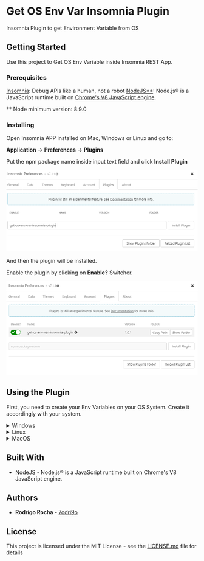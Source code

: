 
# Get OS Env Var Insomnia Plugin

Insomnia Plugin to get Environment Variable from OS

## Getting Started

Use this project to Get OS Env Variable inside Insomnia REST App.

### Prerequisites

[Insomnia](https://insomnia.rest/download):  Debug APIs like a  human, not a robot
[NodeJS**](https://nodejs.org): Node.js® is a JavaScript runtime built on [Chrome's V8 JavaScript engine](https://v8.dev/).

** Node minimum version: 8.9.0

### Installing

Open Insomnia APP installed on Mac, Windows or Linux and go to:        
  
**Application** &rarr; **Preferences** &rarr; **Plugins** 

Put the npm package name inside input text field and click **Install Plugin**

<img src="https://raw.githubusercontent.com/7odri9o/get-os-env-var-insomnia-plugin/develop/images/install-plugin.jpg#install-plugin" alt="Install Plugin"
	title="Install Plugin Screen" />

And then the plugin will be installed.

Enable the plugin by clicking on **Enable?** Switcher.

<img src="https://raw.githubusercontent.com/7odri9o/get-os-env-var-insomnia-plugin/develop/images/enable-plugin.png#enable-plugin" alt="Enable Plugin"
	title="Enable Plugin Screen" />

## Using the Plugin

First, you need to create your Env Variables on your OS System.
Create it accordingly with your system.

<details><summary>Windows</summary>
<p>

```
Here, We will put Tutorial of how to create env variable on Windows
```

</p>
</details>

<details><summary>Linux</summary>
<p>

```
Here, We will put Tutorial of how to create env variable on Linux
```

</p>
</details>

<details><summary>MacOS</summary>
<p>

```
Here, We will put Tutorial of how to create env variable on MacOS
```

</p>
</details>

## Built With

* [NodeJS](https://nodejs.org/en/) - Node.js® is a JavaScript runtime built on Chrome's V8 JavaScript engine.

## Authors

* **Rodrigo Rocha** - [7odri9o](https://github.com/7odri9o)

## License

This project is licensed under the MIT License - see the [LICENSE.md](LICENSE.md) file for details
